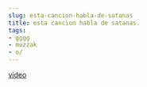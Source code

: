 ```yaml
---
slug: esta-cancion-habla-de-satanas  
title: esta cancion habla de satanas.  
tags:  
- gggg  
- muzzak  
- o/  
---
```

  
  
 [video](https://www.youtube-nocookie.com/embed/S8Dm3xohU58)  
